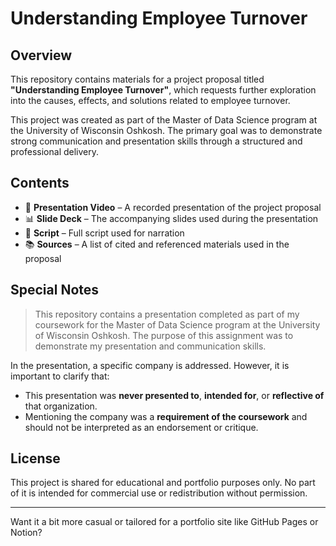 
# Understanding Employee Turnover

## Overview

This repository contains materials for a project proposal titled **"Understanding Employee Turnover"**, which requests further exploration into the causes, effects, and solutions related to employee turnover.

This project was created as part of the Master of Data Science program at the University of Wisconsin Oshkosh. The primary goal was to demonstrate strong communication and presentation skills through a structured and professional delivery.

## Contents

- 🎥 **Presentation Video** – A recorded presentation of the project proposal  
- 📊 **Slide Deck** – The accompanying slides used during the presentation  
- 📝 **Script** – Full script used for narration  
- 📚 **Sources** – A list of cited and referenced materials used in the proposal

## Special Notes

> This repository contains a presentation completed as part of my coursework for the Master of Data Science program at the University of Wisconsin Oshkosh. The purpose of this assignment was to demonstrate my presentation and communication skills.

In the presentation, a specific company is addressed. However, it is important to clarify that:
- This presentation was **never presented to**, **intended for**, or **reflective of** that organization.
- Mentioning the company was a **requirement of the coursework** and should not be interpreted as an endorsement or critique.

## License

This project is shared for educational and portfolio purposes only. No part of it is intended for commercial use or redistribution without permission.

---

Want it a bit more casual or tailored for a portfolio site like GitHub Pages or Notion?
